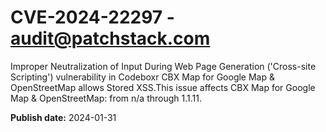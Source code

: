 # CVE-2024-22297 - audit@patchstack.com

Improper Neutralization of Input During Web Page Generation ('Cross-site Scripting') vulnerability in Codeboxr CBX Map for Google Map & OpenStreetMap allows Stored XSS.This issue affects CBX Map for Google Map & OpenStreetMap: from n/a through 1.1.11.



**Publish date:** 2024-01-31
